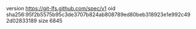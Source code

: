 version https://git-lfs.github.com/spec/v1
oid sha256:95f2b5575b95c3de3707b824ab808789ed80beb318923e1e992c492d02833189
size 6845

